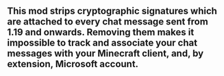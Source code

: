 ## This mod strips cryptographic signatures which are attached to every chat message sent from 1.19 and onwards. Removing them makes it impossible to track and associate your chat messages with your Minecraft client, and, by extension, Microsoft account.
